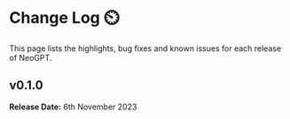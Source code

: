 
# Change Log :timer_clock:


This page lists the highlights, bug fixes and known issues for each release of NeoGPT.


## v0.1.0 

__Release Date:__ 6th November 2023





